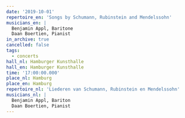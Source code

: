 ```yaml
---
date: '2019-10-01'
repertoire_en: 'Songs by Schumann, Rubinstein and Mendelssohn'
musicians_en: |
  Benjamin Appl, Baritone
  Daan Boertien, Pianist
in_archive: true
cancelled: false
tags:
  - concerts
hall_nl: Hamburger Kunsthalle
hall_en: Hamburger Kunsthalle
time: '17:00:00.000'
place_nl: Hamburg
place_en: Hamburg
repertoire_nl: 'Liederen van Schumann, Rubinstein en Mendelssohn'
musicians_nl: |
  Benjamin Appl, Bariton
  Daan Boertien, Pianist
---
```


